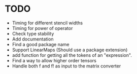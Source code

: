 # TODO
* Timing for different stencil widths
* Timing for power of operator
* Check type stability
* Add documentation
* Find a good package name
* Support LinearMaps (Should use a package extension)
* add function for getting all the tokens of an "expression".
* Find a way to allow higher order tensors
* Handle both f and f! as input to the matrix converter
